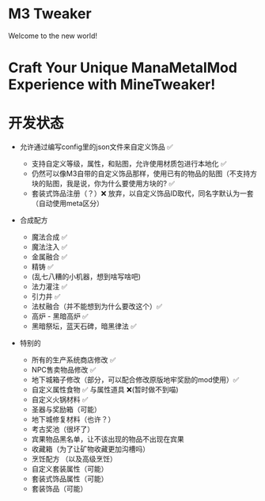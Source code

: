 # M3 Tweaker

Welcome to the new world!

# Craft Your Unique ManaMetalMod Experience with MineTweaker!

# 开发状态
  - 允许通过编写config里的json文件来自定义饰品 ✅
    - 支持自定义等级，属性，和贴图，允许使用材质包进行本地化 ✅
    - 仍然可以像M3自带的自定义饰品那样，使用已有的物品的贴图（不支持方块的贴图，我是说，你为什么要使用方块的? ✅
    - 套装式饰品注册（？）❌ 放弃，以自定义饰品ID取代，同名字默认为一套（自动使用meta区分）

  - 合成配方
    - 魔法合成 ✅
    - 魔法注入 ✅
    - 金属融合 ✅
    - 精铸 ✅
    - (乱七八糟的小机器，想到啥写啥吧)
    - 法力灌注 ✅
    - 引力井 ✅
    - 法杖融合（并不能想到为什么要改这个）✅
    - 高炉 - 黑暗高炉 ✅
    - 黑暗祭坛，蓝天石碑，暗黑律法 ✅

  - 特别的
    - 所有的生产系统商店修改 ✅
    - NPC售卖物品修改 ✅
    - 地下城箱子修改（部分，可以配合修改原版地牢奖励的mod使用）✅
    - 自定义属性食物 ✅  与属性道具 ❌(暂时做不到喵)
    - 自定义火锅材料 ✅
    - 圣器与奖励箱（可能）
    - 地下城修复材料（也许？）
    - 考古奖池（很坏了）
    - 宾果物品黑名单，让不该出现的物品不出现在宾果
    - 收藏箱（为了让矿物收藏更加沟槽吗）
    - 烹饪配方 （以及高级烹饪）
    - 自定义套装属性（可能）
    - 套装式饰品属性（可能）
    - 套装饰品（可能）

